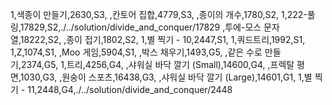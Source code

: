 1,색종이 만들기,2630,S3,
,칸토어 집합,4779,S3,
,종이의 개수,1780,S2,
1,222-풀링,17829,S2,./../solution/divide_and_conquer/17829
,투에-모스 문자열,18222,S2,
,종이 접기,1802,S2,
1,별 찍기 - 10,2447,S1,
1,쿼드트리,1992,S1,
1,Z,1074,S1,
,Moo 게임,5904,S1,
,박스 채우기,1493,G5,
,같은 수로 만들기,2374,G5,
1,트리,4256,G4,
,샤워실 바닥 깔기 (Small),14600,G4,
,프렉탈 평면,1030,G3,
,원숭이 스포츠,16438,G3,
,샤워실 바닥 깔기 (Large),14601,G1,
1,별 찍기 - 11,2448,G4,./../solution/divide_and_conquer/2448
